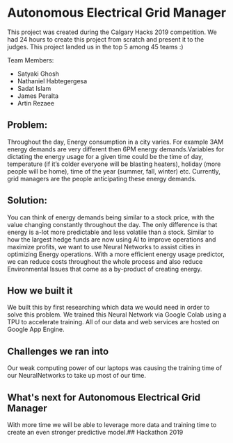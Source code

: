 # Autonomous Electrical Grid Manager
This project was created during the Calgary Hacks 2019 competition. We had 24 hours to create this project from scratch and present it to the judges. This project landed us in the top 5 among 45 teams :)

Team Members: 
* Satyaki Ghosh
* Nathaniel Habtegergesa
* Sadat Islam
* James Peralta
* Artin Rezaee

## Problem:
Throughout the day, Energy consumption in a city varies. For example 3AM energy demands are very different then 6PM energy demands.Variables for dictating the energy usage for a given time could be the time of day, temperature (if it’s colder everyone will be blasting heaters), holiday (more people will be home), time of the year (summer, fall, winter) etc. Currently, grid managers are the people anticipating these energy demands.

## Solution:
You can think of energy demands being similar to a stock price, with the value changing constantly throughout the day. The only difference is that energy is a-lot more predictable and less volatile than a stock. Similar to how the largest hedge funds are now using AI to improve operations and maximize profits, we want to use Neural Networks to assist cities in optimizing Energy operations. With a more efficient energy usage predictor, we can reduce costs throughout the whole process and also reduce Environmental Issues that come as a by-product of creating energy.

## How we built it
We built this by first researching which data we would need in order to solve this problem. We trained this Neural Network via Google Colab using a TPU to accelerate training. All of our data and web services are hosted on Google App Engine.

## Challenges we ran into
Our weak computing power of our laptops was causing the training time of our NeuralNetworks to take up most of our time.

## What's next for Autonomous Electrical Grid Manager
With more time we will be able to leverage more data and training time to create an even stronger predictive model.## Hackathon 2019
